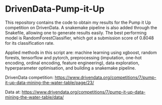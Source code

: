 # DrivenData-Pump-it-Up

This repository contains the code to obtain my results for the Pump it Up competition on DrivenData.
A snakemake pipeline is also added through the Snakefile, allowing one to generate results easily.
The best performing model is RandomForestClassifier, which got a submission score of 0.8048 for its classification rate.

Applied methods in this script are: machine learning using xgboost, random forests, tensorflow and pytorch, preprocessing (imputation, one-hot encoding, ordinal encoding, feature engineering), data exploration, hyperparameter optimisation, and building a snakemake pipeline.

DrivenData competition: https://www.drivendata.org/competitions/7/pump-it-up-data-mining-the-water-table/page/23/

Data at: https://www.drivendata.org/competitions/7/pump-it-up-data-mining-the-water-table/data/
